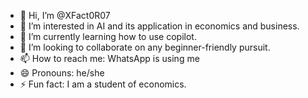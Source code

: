 - 👋 Hi, I’m @XFact0R07
- 👀 I’m interested in AI and its application in economics and business.
- 🌱 I’m currently learning how to use copilot.
- 💞️ I’m looking to collaborate on any beginner-friendly pursuit.
- 📫 How to reach me: WhatsApp is using me
- 😄 Pronouns: he/she
- ⚡ Fun fact: I am a student of economics.

<!---
XFact0R07/XFact0R07 is a ✨ special ✨ repository because its `README.md` (this file) appears on your GitHub profile.
You can click the Preview link to take a look at your changes.
--->
